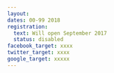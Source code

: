 ```yaml
---
layout:
dates: 00-99 2018
registration:
  text: Will open September 2017
  status: disabled
facebook_target: xxxx
twitter_target: xxxx
google_target: xxxxx
---
```

